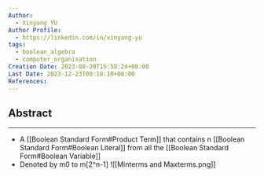 ```yaml
---
Author:
  - Xinyang YU
Author Profile:
  - https://linkedin.com/in/xinyang-yu
tags:
  - boolean_algebra
  - computer_organisation
Creation Date: 2023-08-20T15:58:24+08:00
Last Date: 2023-12-23T00:18:10+08:00
References: 
---
```

## Abstract
---
- A [[Boolean Standard Form#Product Term]] that contains n [[Boolean Standard Form#Boolean Literal]] from all the [[Boolean Standard Form#Boolean Variable]]
- Denoted by m0 to m[2^n-1]
![[Minterms and Maxterms.png]]
